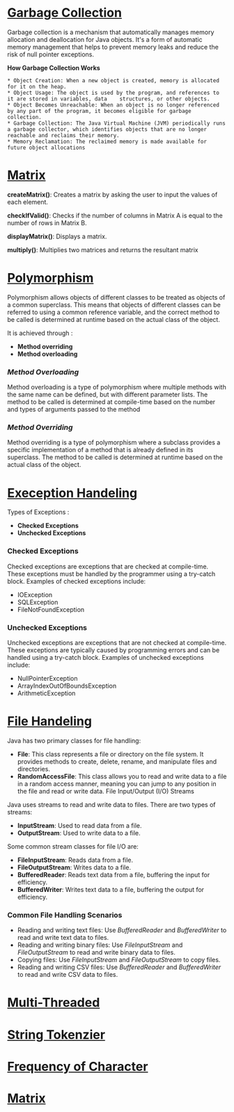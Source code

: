 # [**Garbage Collection**](https://github.com/Ajallen14/S3_Java_Lab/tree/main/Garbage%20Collection)
Garbage collection is a mechanism that automatically manages memory allocation and deallocation for Java objects. It's a form of automatic memory management that helps to prevent memory leaks and reduce the risk of null pointer exceptions.


**How Garbage Collection Works**

    * Object Creation: When a new object is created, memory is allocated for it on the heap.
    * Object Usage: The object is used by the program, and references to it are stored in variables, data    structures, or other objects.
    * Object Becomes Unreachable: When an object is no longer referenced by any part of the program, it becomes eligible for garbage collection.
    * Garbage Collection: The Java Virtual Machine (JVM) periodically runs a garbage collector, which identifies objects that are no longer reachable and reclaims their memory.
    * Memory Reclamation: The reclaimed memory is made available for future object allocations

# [**Matrix**](https://github.com/Ajallen14/S3_Java_Lab/blob/main/Matrix/matrix.java)
**createMatrix()**: Creates a matrix by asking the user to input the values of each element.

**checkIfValid()**: Checks if the number of columns in Matrix A is equal to the number of rows in Matrix B.

**displayMatrix()**: Displays a matrix.

**multiply()**: Multiplies two matrices and returns the resultant matrix

# [**Polymorphism**](https://github.com/Ajallen14/S3_Java_Lab/blob/main/Polymorphism/polymorphism.java)
Polymorphism allows objects of different classes to be treated as objects of a common superclass. This means that objects of different classes can be referred to using a common reference variable, and the correct method to be called is determined at runtime based on the actual class of the object.

It is achieved through :
  - **Method overriding**
  - **Method overloading**

### *Method Overloading*
Method overloading is a type of polymorphism where multiple methods with the same name can be defined, but with different parameter lists. The method to be called is determined at compile-time based on the number and types of arguments passed to the method

### *Method Overriding*
Method overriding is a type of polymorphism where a subclass provides a specific implementation of a method that is already defined in its superclass. The method to be called is determined at runtime based on the actual class of the object.

# [**Exeception Handeling**](https://github.com/Ajallen14/S3_Java_Lab/blob/main/Execption%20Handeling/excep_handel.java)
Types of Exceptions :
  - **Checked Exceptions**
  - **Unchecked Exceptions**

  ### Checked Exceptions
  Checked exceptions are exceptions that are checked at compile-time. These exceptions must be handled by the programmer using a try-catch block. 
  Examples of checked exceptions include:
- IOException
- SQLException
- FileNotFoundException

### Unchecked Exceptions
Unchecked exceptions are exceptions that are not checked at compile-time. These exceptions are typically caused by programming errors and can be handled using a try-catch block. 
Examples of unchecked exceptions include:
- NullPointerException
- ArrayIndexOutOfBoundsException
- ArithmeticException

# [**File Handeling**](https://github.com/Ajallen14/S3_Java_Lab/tree/main/File%20Handeling)
Java has two primary classes for file handling:
- **File**: This class represents a file or directory on the file system. It provides methods to create, delete, rename, and manipulate files and directories.
- **RandomAccessFile**: This class allows you to read and write data to a file in a random access manner, meaning you can jump to any position in the file and read or write data.
File Input/Output (I/O) Streams

Java uses streams to read and write data to files. There are two types of streams:

- **InputStream**: Used to read data from a file.
- **OutputStream**: Used to write data to a file.

Some common stream classes for file I/O are:

- **FileInputStream**: Reads data from a file.
- **FileOutputStream**: Writes data to a file.
- **BufferedReader**: Reads text data from a file, buffering the input for efficiency.
- **BufferedWriter**: Writes text data to a file, buffering the output for efficiency.

### Common File Handling Scenarios
- Reading and writing text files: Use *BufferedReader* and *BufferedWriter* to read and write text data to files.
- Reading and writing binary files: Use *FileInputStream* and *FileOutputStream* to read and write binary data to
files.
- Copying files: Use *FileInputStream* and *FileOutputStream* to copy files.
- Reading and writing CSV files: Use *BufferedReader* and *BufferedWriter* to read and write CSV data to files.

# [**Multi-Threaded**](https://github.com/Ajallen14/S3_Java_Lab/blob/main/Matrix/matrix.java)

# [**String Tokenzier**](https://github.com/Ajallen14/S3_Java_Lab/blob/main/String%20Tokenizer/str_tonken.java)

# [**Frequency of Character**](https://github.com/Ajallen14/S3_Java_Lab/blob/main/Frequency%20of%20a%20character/frequency.java)


# [**Matrix**](https://github.com/Ajallen14/S3_Java_Lab/blob/main/Matrix/matrix.java)